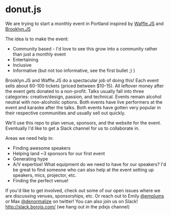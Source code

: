 # donut.js


We are trying to start a monthly event in Portland inspired by <a href="http://wafflejs.com/">Waffle.JS</a> and <a href="http://brooklynjs.com/">Brooklyn.JS</a>

The idea is to make the event:
- Community based - I'd love to see this grow into a community rather than just a monthly event
- Entertaining
- Inclusive
- Informative (but not too informative, see the first bullet ;) )

Brooklyn.JS and Waffle.JS do a spectacular job of doing this! Each event sells about 60-100 tickets (priced between $10-15). All leftover money after the event gets donated to a non-profit. Talks usually fall into three categories: creative/design, passion, and technical. Events remain alcohol neutral with non-alcoholic options. Both events have live performers at the event and karaoke after the talks. Both events have gotten very popular in their respective communities and usually sell out quickly.


We'll use this repo to plan venue, sponsors, and the website for the event. Eventually I'd like to get a Slack channel for us to collaborate in.

Areas we need help in:
- Finding awesome speakers
- Helping land ~3 sponsors for our first event
- Generating hype
- A/V expertise! What equipment do we need to have for our speakers? I'd be great to find someone
  who can also help at the event setting up speakers, mics, projector, etc.
- Finding the perfect venue!

If you'd like to get involved, check out some of our open issues where we are discussing venues, sponsorships, etc. Or reach out to Emily [@emplums](http://www.twitter.com/emplums) or Max [@denormalize](http://www.twitter.com/denormalize) on twitter! You can also join us on Slack! http://slack.borojs.com/ (we hang out in the pdxjs channel)
